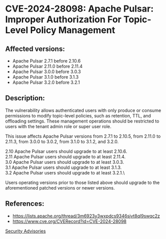 # CVE-2024-28098: Apache Pulsar: Improper Authorization For Topic-Level Policy Management 

## Affected versions:

- Apache Pulsar 2.7.1 before 2.10.6
- Apache Pulsar 2.11.0 before 2.11.4
- Apache Pulsar 3.0.0 before 3.0.3
- Apache Pulsar 3.1.0 before 3.1.3
- Apache Pulsar 3.2.0 before 3.2.1

## Description:

The vulnerability allows authenticated users with only produce or consume permissions to modify topic-level policies, such as retention, TTL, and offloading settings. These management operations should be restricted to users with the tenant admin role or super user role.

This issue affects Apache Pulsar versions from 2.7.1 to 2.10.5, from 2.11.0 to 2.11.3, from 3.0.0 to 3.0.2, from 3.1.0 to 3.1.2, and 3.2.0. 

2.10 Apache Pulsar users should upgrade to at least 2.10.6.\
2.11 Apache Pulsar users should upgrade to at least 2.11.4.\
3.0 Apache Pulsar users should upgrade to at least 3.0.3.\
3.1 Apache Pulsar users should upgrade to at least 3.1.3.\
3.2 Apache Pulsar users should upgrade to at least 3.2.1.\

Users operating versions prior to those listed above should upgrade to the aforementioned patched versions or newer versions.

## References:

- https://lists.apache.org/thread/3m6923y3wxpdcs9346sjvt8ql9swqc2z
- https://www.cve.org/CVERecord?id=CVE-2024-28098

[Security Advisories](index.md)